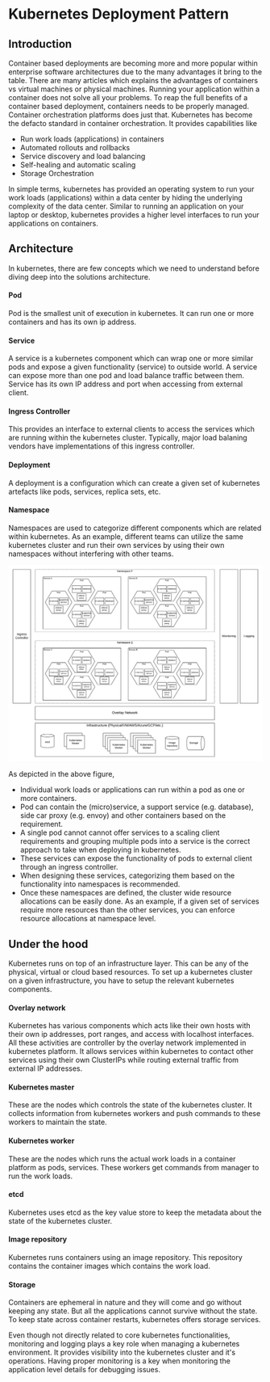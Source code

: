 # Kubernetes Deployment Pattern

## Introduction
Container based deployments are becoming more and more popular within enterprise software architectures due to the many advantages it bring to the table. There are many articles which explains the advantages of containers vs virtual machines or physical machines. Running your application within a container does not solve all your problems. To reap the full benefits of a container based deployment, containers needs to be properly managed. Container orchestration platforms does just that. Kubernetes has become the defacto standard in container orchestration. It provides capabilities like

- Run work loads (applications) in containers
- Automated rollouts and rollbacks
- Service discovery and load balancing
- Self-healing and automatic scaling
- Storage Orchestration

In simple terms, kubernetes has provided an operating system to run your work loads (applications) within a data center by hiding the underlying complexity of the data center. Similar to running an application on your laptop or desktop, kubernetes provides a higher level interfaces to run your applications on containers. 

## Architecture
In kubernetes, there are few concepts which we need to understand before diving deep into the solutions architecture. 

#### Pod
Pod is the smallest unit of execution in kubernetes. It can run one or more containers and has its own ip address. 

#### Service
A service is a kubernetes component which can wrap one or more similar pods and expose a given functionality (service) to outside world. A service can expose more than one pod and load balance traffic between them. Service has its own IP address and port when accessing from external client. 

#### Ingress Controller
This provides an interface to external clients to access the services which are running within the kubernetes cluster. Typically, major load balaning vendors have implementations of this ingress controller.

#### Deployment
A deployment is a configuration which can create a given set of kubernetes artefacts like pods, services, replica sets, etc. 

#### Namespace
Namespaces are used to categorize different components which are related within kubernetes. As an example, different teams can utilize the same kubernetes cluster and run their own services by using their own namespaces without interfering with other teams.

![Kubernetes Deployment Pattern](images/Kubernetes-Deployment-Pattern.png)

As depicted in the above figure, 

- Individual work loads or applications can run within a pod as one or more containers. 
- Pod can contain the (micro)service, a support service (e.g. database), side car proxy (e.g. envoy) and other containers based on the requirement. 
- A single pod cannot cannot offer services to a scaling client requirements and grouping multiple pods into a service is the correct approach to take when deploying in kubernetes. 
- These services can expose the functionality of pods to external client through an ingress controller. 
- When designing these services, categorizing them based on the functionality into namespaces is recommended. 
- Once these namespaces are defined, the cluster wide resource allocations can be easily done. As an example, if a given set of services require more resources than the other services, you can enforce resource allocations at namespace level. 

## Under the hood
Kubernetes runs on top of an infrastructure layer. This can be any of the physical, virtual or cloud based resources. To set up a kubernetes cluster on a given infrastructure, you have to setup the relevant kubernetes components. 

#### Overlay network
Kubernetes has various components which acts like their own hosts with their own ip addresses, port ranges, and access with localhost interfaces. All these activities are controller by the overlay network implemented in kubernetes platform. It allows services within kubernetes to contact other services using their own ClusterIPs while routing external traffic from external IP addresses. 

#### Kubernetes master
These are the nodes which controls the state of the kubernetes cluster. It collects information from kubernetes workers and push commands to these workers to maintain the state.

#### Kubernetes worker
These are the nodes which runs the actual work loads in a container platform as pods, services. These workers get commands from manager to run the work loads.

#### etcd
Kubernetes uses etcd as the key value store to keep the metadata about the state of the kubernetes cluster. 

#### Image repository
Kubernetes runs containers using an image repository. This repository contains the container images which contains the work load.

#### Storage
Containers are ephemeral in nature and they will come and go without keeping any state. But all the applications cannot survive without the state. To keep state across container restarts, kubernetes offers storage services.

Even though not directly related to core kubernetes functionalities, monitoring and logging plays a key role when managing a kubernetes environment. It provides visibility into the kubernetes cluster and it's operations. Having proper monitoring is a key when monitoring the application level details for debugging issues.

